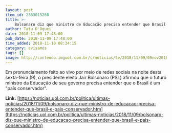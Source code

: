 ```yaml
---
layout: post
item_id: 2383015260
title: >-
    Bolsonaro diz que ministro de Educação precisa entender que Brasil é país conservador : Notícias : Política
author: Tatu D'Oquei
date: 2018-11-09 17:48:00
pub_date: 2018-11-09 17:48:00
time_added: 2018-11-10 08:34:15
category: avisamos
tags: []
image: http://conteudo.imguol.com.br/c/noticias/5e/2018/11/09/09nov2018---jair-bolsonaro-participa-de-live-1541796436244_615x300.jpg
---
```


Em pronunciamento feito ao vivo por meio de redes sociais na noite desta sexta-feira (9), o presidente eleito Jair Bolsonaro (PSL) afirmou que o futuro ministro da Educação de seu governo precisa entender que o Brasil é um "país conservador".

**Link:** [https://noticias.uol.com.br/politica/ultimas-noticias/2018/11/09/bolsonaro-diz-que-ministro-de-educacao-precisa-entender-que-brasil-e-pais-conservador.htm](https://noticias.uol.com.br/politica/ultimas-noticias/2018/11/09/bolsonaro-diz-que-ministro-de-educacao-precisa-entender-que-brasil-e-pais-conservador.htm)

